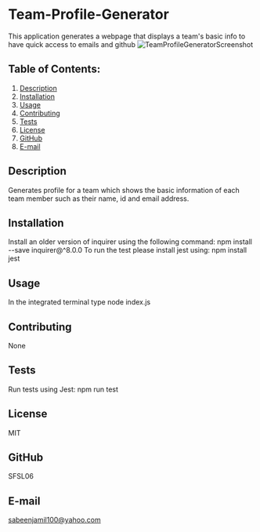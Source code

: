 # Team-Profile-Generator
This application generates a webpage that displays a team's basic info to have quick access to emails and github
![TeamProfileGeneratorScreenshot](/TPGScreenshot1.jpg)

## Table of Contents:
  1. [Description](#description) 
  2. [Installation](#installation)
  3. [Usage](#usage)  
  4. [Contributing](#contributing)
  5. [Tests](#tests)
  6. [License](#license)
  7. [GitHub](#github)
  8. [E-mail](#e-mail)

## Description 
Generates profile for a team which shows the basic information of each team member such as their name, id and email address.

## Installation
Install an older version of inquirer using the following command:
npm install --save inquirer@^8.0.0
To run the test please install jest using:
npm install jest
## Usage

In the integrated terminal type node index.js

## Contributing
None

## Tests
Run tests using Jest:
npm run test

## License
MIT

## GitHub
SFSL06

## E-mail
sabeenjamil100@yahoo.com
